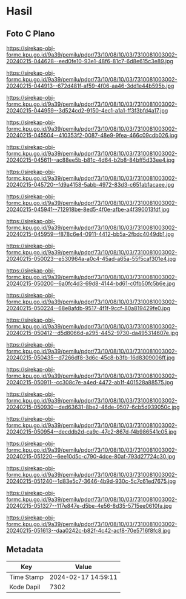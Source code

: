 # Hasil

## Foto C Plano

https://sirekap-obj-formc.kpu.go.id/9a39/pemilu/pdpr/73/10/08/10/03/7310081003002-20240215-044628--eed0fe10-93e1-48f6-81c7-6d8e615c3e89.jpg

https://sirekap-obj-formc.kpu.go.id/9a39/pemilu/pdpr/73/10/08/10/03/7310081003002-20240215-044913--672d481f-af59-4f06-aa46-3dd1e44b595b.jpg

https://sirekap-obj-formc.kpu.go.id/9a39/pemilu/pdpr/73/10/08/10/03/7310081003002-20240215-044959--3d524cd2-9150-4ec1-a1a1-ff3f3bfd4a17.jpg

https://sirekap-obj-formc.kpu.go.id/9a39/pemilu/pdpr/73/10/08/10/03/7310081003002-20240215-045504--410353f2-0087-48e9-9fea-466c09cdb026.jpg

https://sirekap-obj-formc.kpu.go.id/9a39/pemilu/pdpr/73/10/08/10/03/7310081003002-20240215-045611--ac88ee5b-b81c-4d64-b2b8-84bff5d33ee4.jpg

https://sirekap-obj-formc.kpu.go.id/9a39/pemilu/pdpr/73/10/08/10/03/7310081003002-20240215-045720--fd9a4158-5abb-4972-83d3-c651ab1acaee.jpg

https://sirekap-obj-formc.kpu.go.id/9a39/pemilu/pdpr/73/10/08/10/03/7310081003002-20240215-045941--712918be-8ed5-4f0e-afbe-a4f390013fdf.jpg

https://sirekap-obj-formc.kpu.go.id/9a39/pemilu/pdpr/73/10/08/10/03/7310081003002-20240215-045959--f878c6e4-0911-4412-bb5a-2fbdc4049db1.jpg

https://sirekap-obj-formc.kpu.go.id/9a39/pemilu/pdpr/73/10/08/10/03/7310081003002-20240215-050023--e530964a-a0c4-45ad-a65a-55f5caf301e4.jpg

https://sirekap-obj-formc.kpu.go.id/9a39/pemilu/pdpr/73/10/08/10/03/7310081003002-20240215-050200--6a0fc4d3-69d8-4144-bd61-c0fb50fc5b6e.jpg

https://sirekap-obj-formc.kpu.go.id/9a39/pemilu/pdpr/73/10/08/10/03/7310081003002-20240215-050224--68e8afdb-9517-4f1f-9ccf-80a819429fe0.jpg

https://sirekap-obj-formc.kpu.go.id/9a39/pemilu/pdpr/73/10/08/10/03/7310081003002-20240215-050412--d5d8066d-a295-4452-9730-da495314607e.jpg

https://sirekap-obj-formc.kpu.go.id/9a39/pemilu/pdpr/73/10/08/10/03/7310081003002-20240215-050435--d7266df8-3d6c-45c8-b3fb-16d8309006ff.jpg

https://sirekap-obj-formc.kpu.go.id/9a39/pemilu/pdpr/73/10/08/10/03/7310081003002-20240215-050911--cc308c7e-a4ed-4472-ab1f-401528a88575.jpg

https://sirekap-obj-formc.kpu.go.id/9a39/pemilu/pdpr/73/10/08/10/03/7310081003002-20240215-050930--ded63631-8be2-46de-9507-6cb5d939050c.jpg

https://sirekap-obj-formc.kpu.go.id/9a39/pemilu/pdpr/73/10/08/10/03/7310081003002-20240215-050954--decddb2d-ca9c-47c2-867d-f4b986541c05.jpg

https://sirekap-obj-formc.kpu.go.id/9a39/pemilu/pdpr/73/10/08/10/03/7310081003002-20240215-051220--6ee10d5c-c790-4dce-80af-793d27724c30.jpg

https://sirekap-obj-formc.kpu.go.id/9a39/pemilu/pdpr/73/10/08/10/03/7310081003002-20240215-051240--1d83e5c7-3646-4b9d-930c-5c7c61ed7675.jpg

https://sirekap-obj-formc.kpu.go.id/9a39/pemilu/pdpr/73/10/08/10/03/7310081003002-20240215-051327--117e847e-d5be-4e56-8d35-5715ee0610fa.jpg

https://sirekap-obj-formc.kpu.go.id/9a39/pemilu/pdpr/73/10/08/10/03/7310081003002-20240215-051613--daa0242c-b82f-4c42-acf8-70e5716f8fc8.jpg


## Metadata

| Key        | Value               |
| ---------- | ------------------- |
| Time Stamp | 2024-02-17 14:59:11 |
| Kode Dapil | 7302                |



